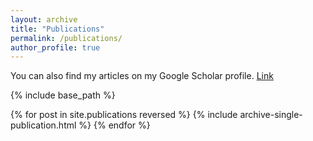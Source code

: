 ```yaml
---
layout: archive
title: "Publications"
permalink: /publications/
author_profile: true
---
```


You can also find my articles on my Google Scholar profile. [Link](https://scholar.google.com/citations?user=6l7yKbQAAAAJ&hl=en)

{% include base_path %}

{% for post in site.publications reversed %}
  {% include archive-single-publication.html %}
{% endfor %}
